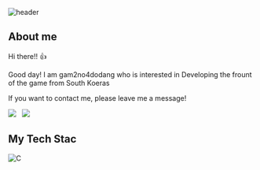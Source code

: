 ![header](https://capsule-render.vercel.app/api?type=waving&color=timeGradient&height=200&section=header&text=gam2no4dodang&fontSize=60&fontAlign=70&desc=Game%20Developer&descAlign=90&descAlignY=70)

## About me
Hi there!! 👍

Good day! I am gam2no4dodang who is interested in Developing the frount of the game from South Koeras

If you want to contact me, please leave me a message!
<p>
  <a href="mailto::dladb314@gmail.com"><img src="https://img.shields.io/badge/Gmail-EA4335?style=flat-square&logo=Gmail&logoColor=white"/></a> &nbsp
  <a href="https://www.instagram.com/dladbfla49/"><img src="https://img.shields.io/badge/instagram-E4405F?style=flat-square&logo=instagram&logoColor=white"/></a> &nbsp

## My Tech Stac
![C](https://img.shields.io/badge/C-4D4D4D.svg?style=for-the-badge&logo=C&logoColor=white)  
